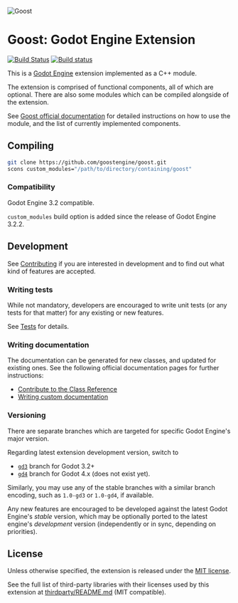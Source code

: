 ![Goost](logo.png)

# Goost: Godot Engine Extension

[![Build Status](https://travis-ci.com/GoostGD/goost.svg?branch=gd3)](https://travis-ci.com/GoostGD/goost)
[![Build status](https://ci.appveyor.com/api/projects/status/github/GoostGD/goost?branch=gd3&svg=true)](https://ci.appveyor.com/project/Xrayez/goost/branch/gd3)

This is a [Godot Engine](https://github.com/godotengine/godot) extension
implemented as a C++ module.

The extension is comprised of functional components, all of which are optional.
There are also some modules which can be compiled alongside of the extension.

See [Goost official documentation](https://goost.readthedocs.io/en/gd3/) for
detailed instructions on how to use the module, and the list of currently
implemented components.

## Compiling

```sh
git clone https://github.com/goostengine/goost.git
scons custom_modules="/path/to/directory/containing/goost"
```

### Compatibility

Godot Engine 3.2 compatible.

`custom_modules` build option is added since the release of Godot Engine 3.2.2.

## Development

See [Contributing](CONTRIBUTING.md) if you are interested in development and to
find out what kind of features are accepted.

### Writing tests

While not mandatory, developers are encouraged to write unit tests (or any tests
for that matter) for any existing or new features.

See [Tests](tests/README.md) for details.

### Writing documentation

The documentation can be generated for new classes, and updated for existing
ones. See the following official documentation pages for further instructions:

- [Contribute to the Class Reference](https://docs.godotengine.org/en/latest/community/contributing/updating_the_class_reference.html)
- [Writing custom documentation](https://docs.godotengine.org/en/latest/development/cpp/custom_modules_in_cpp.html#writing-custom-documentation)

### Versioning

There are separate branches which are targeted for specific Godot Engine's major
version.

Regarding latest extension development version, switch to
* [`gd3`](https://github.com/goostengine/goost/tree/gd3) branch for Godot 3.2+
* [`gd4`](https://github.com/goostengine/goost/tree/gd4) branch for Godot 4.x (does not exist yet).

Similarly, you may use any of the stable branches with a similar branch
encoding, such as `1.0-gd3` or `1.0-gd4`, if available.

Any new features are encouraged to be developed against the latest Godot
Engine's *stable* version, which may be optionally ported to the latest engine's
*development* version (independently or in sync, depending on priorities).

## License

Unless otherwise specified, the extension is released under the
[MIT license](LICENSE.md).

See the full list of third-party libraries with their licenses used by this
extension at [thirdparty/README.md](thirdparty/README.md) (MIT compatible).
